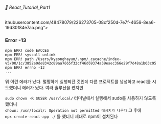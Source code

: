 ###### 🌵 React_Tutorial_Part1
ithubusercontent.com/48478079/226273705-08cf250d-7e7f-4656-8ea6-19d30f84e7aa.png">

### Error -13
```
npm ERR! code EACCES
npm ERR! syscall unlink
npm ERR! path /Users/kyeonghayun/.npm/_cacache/index-v5/00/1c/3852e9de8342c89aa7665f32cf46d69374a39eaec366e29f7d48a1b03c95
npm ERR! errno -13
...
```
뭐 이런 에러가 났다. 멀쩡하게 실행되던 것인데 다른 프로젝트를 생성하고 react를 시도했더니
에러가 났다. 여러 솔루션을 봤지만  

``` sudo chown -R $USER /usr/local/ ``` 터미널에서 실행해서 sudo를 사용하지 않도록 했더니  
``` chown: /usr/local/: Operation not permitted 메시지가 나온다 ```
그 후에  
``` npx create-react-app ./ ``` 를 했더니 제대로 npm이 설치된다
